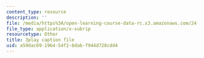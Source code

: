 ```yaml
---
content_type: resource
description: ''
file: /media/https%3A/open-learning-course-data-rc.s3.amazonaws.com/24-912-black-matters-introduction-to-black-studies-spring-2017/a59dac69196454f28dabf944d728cdd4_aSk7YbhON_0.vtt
file_type: application/x-subrip
resourcetype: Other
title: 3play caption file
uid: a59dac69-1964-54f2-8dab-f944d728cdd4
---
```

